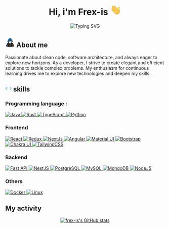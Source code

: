 <h1 align="center">
  Hi, i'm Frex-is
  <img 
    src="./assets/img/hi.gif" 
    alt="animated greeting"
    width="35"
  />
</h1>

<div align="center">
  <img 
    src="https://readme-typing-svg.herokuapp.com?font=Fira+Code&pause=1000&color=D836F7&center=true&vCenter=true&repeat=true&random=false&width=435&lines=Passionate+Fullstack+Developer" 
    alt="Typing SVG" 
  />
</div>

<h2>
  <img
    src="./assets/img/about-me.gif"
    alt=""
    width="30"
  />
  About me
</h2>

<p>
  Passionate about clean code, software architecture, and always eager to explore new horizons. As a developer, I strive to create elegant and efficient solutions to tackle complex problems. My enthusiasm for continuous learning drives me to explore new technologies and deepen my skills.
</p>

<h2>
  <img
    src="./assets/img/skills.gif"
    width="20"
  />
  skills
</h2>

<h3>Programming language :</h3>

<p align="left" >
  <a 
    href="https://www.oracle.com/java/"
    target="_blank" 
    rel="noreferrer"
  >
      <img 
        src="https://raw.githubusercontent.com/danielcranney/readme-generator/main/public/icons/skills/java-colored.svg" 
        width="36" 
        height="36" 
        alt="Java" 
      />
  </a>
  <a 
    href="https://www.rust-lang.org/"
    target="_blank" 
    rel="noreferrer"
  >
      <img 
        src="https://raw.githubusercontent.com/danielcranney/readme-generator/main/public/icons/skills/rust-colored.svg"
        width="36" 
        height="36" 
        alt="Rust" 
      />
  </a>
  <a 
    href="https://www.typescriptlang.org/"
    target="_blank" 
    rel="noreferrer"
  >
    <img 
      src="https://raw.githubusercontent.com/danielcranney/readme-generator/main/public/icons/skills/typescript-colored.svg"
      width="36"
      height="36"
      alt="TypeScript" 
    />
  </a>
  <a 
    href="https://www.python.org/"
    target="_blank" 
    rel="noreferrer"
  >
    <img 
      src="https://raw.githubusercontent.com/danielcranney/readme-generator/main/public/icons/skills/python-colored.svg"
      width="36" 
      height="36" 
      alt="Python" 
    />
  </a>
</p>

<h3>Frontend</h3>

<p align="left">
  <a
    href="https://reactjs.org/"
    target="_blank"
    rel="noreferrer"
  >
    <img
      src="https://raw.githubusercontent.com/danielcranney/readme-generator/main/public/icons/skills/react-colored.svg"
      width="36"
      height="36"
      alt="React"
    />
  </a>
  <a
    href="https://redux.js.org/"
    target="_blank"
    rel="noreferrer"
  >
    <img
      src="https://raw.githubusercontent.com/danielcranney/readme-generator/main/public/icons/skills/redux-colored.svg"
      width="36"
      height="36"
      alt="Redux"
    />
  </a>
  <a
    href="https://nextjs.org/docs"
    target="_blank"
    rel="noreferrer"
  >
    <img
      src="https://raw.githubusercontent.com/danielcranney/readme-generator/main/public/icons/skills/nextjs-colored.svg"
      width="36"
      height="36"
      alt="NextJs"
    />
  </a>
  <a
    href="https://angular.io/"
    target="_blank"
    rel="noreferrer"
  >
    <img
      src="https://raw.githubusercontent.com/danielcranney/readme-generator/main/public/icons/skills/angularjs-colored.svg"
      width="36"
      height="36"
      alt="Angular"
    />
  </a>
  <a
    href="https://mui.com/"
    target="_blank"
    rel="noreferrer"
  >
    <img
      src="https://raw.githubusercontent.com/danielcranney/readme-generator/main/public/icons/skills/materialui-colored.svg"
      width="36"
      height="36"
      alt="Material UI"
    />
  </a>
  <a
    href="https://getbootstrap.com/"
    target="_blank"
    rel="noreferrer"
  >
    <img
      src="https://raw.githubusercontent.com/danielcranney/readme-generator/main/public/icons/skills/bootstrap-colored.svg"
      width="36"
      height="36"
      alt="Bootstrap"
    />
  </a>
  <a
    href="https://chakra-ui.com/"
    target="_blank"
    rel="noreferrer"
  >
    <img
      src="https://raw.githubusercontent.com/danielcranney/readme-generator/main/public/icons/skills/chakra-colored.svg"
      width="36"
      height="36"
      alt="Chakra UI"
    />
  </a>
  <a
    href="https://tailwindcss.com/"
    target="_blank"
    rel="noreferrer"
  >
    <img
      src="https://raw.githubusercontent.com/danielcranney/readme-generator/main/public/icons/skills/tailwindcss-colored.svg"
      width="36"
      height="36"
      alt="TailwindCSS"
    />
  </a>
</p>

<h3>Backend</h3>

<p align="left">
  <a
    href="https://fastapi.tiangolo.com/"
    target="_blank"
    rel="noreferrer"
  >
    <img
      src="https://raw.githubusercontent.com/danielcranney/readme-generator/main/public/icons/skills/fastapi-colored.svg"
      width="36"
      height="36"
      alt="Fast API"
    />
  </a>
  <a
    href="https://docs.nestjs.com/"
    target="_blank"
    rel="noreferrer"
  >
    <img
      src="https://raw.githubusercontent.com/danielcranney/readme-generator/main/public/icons/skills/nestjs-colored.svg"
      width="36"
      height="36"
      alt="NestJS"
    />
  </a>
  <a
    href="https://www.postgresql.org/"
    target="_blank"
    rel="noreferrer"
  >
    <img
      src="https://raw.githubusercontent.com/danielcranney/readme-generator/main/public/icons/skills/postgresql-colored.svg"
      width="36"
      height="36"
      alt="PostgreSQL"
    />
  </a>
  <a
    href="https://www.mysql.com/"
    target="_blank"
    rel="noreferrer"
  >
    <img
      src="https://raw.githubusercontent.com/danielcranney/readme-generator/main/public/icons/skills/mysql-colored.svg"
      width="36"
      height="36"
      alt="MySQL"
    />
  </a>
  <a
    href="https://www.mongodb.com/"
    target="_blank"
    rel="noreferrer"
  >
    <img
      src="https://raw.githubusercontent.com/danielcranney/readme-generator/main/public/icons/skills/mongodb-colored.svg"
      width="36"
      height="36"
      alt="MongoDB"
    />
  </a>
  <a
    href="https://nodejs.org/en/"
    target="_blank"
    rel="noreferrer"
  >
    <img
      src="https://raw.githubusercontent.com/danielcranney/readme-generator/main/public/icons/skills/nodejs-colored.svg"
      width="36"
      height="36"
      alt="NodeJS"
    />
  </a>
</p>

<h3>Others</h3>

<p align="left">
  <a 
    href="https://www.docker.com/"
    target="_blank" 
    rel="noreferrer"
  >
    <img 
      src="https://raw.githubusercontent.com/danielcranney/readme-generator/main/public/icons/skills/docker-colored.svg"
      width="36"
      height="36"
      alt="Docker" 
    />
  </a>
  <a 
    href="https://www.linux.org"
    target="_blank" 
    rel="noreferrer"
  >
    <img 
      src="https://raw.githubusercontent.com/danielcranney/readme-generator/main/public/icons/skills/linux-colored.svg"
      width="36" 
      height="36" 
      alt="Linux" 
    />
  </a>
</p>

<h2>My activity</h2>

<div align="center">
  <a href="http://www.github.com/frex-is">
    <img 
      src="https://github-readme-stats.vercel.app/api?username=frex-is&show_icons=true&hide=&count_private=true&title_color=0891b2&text_color=ffffff&icon_color=0891b2&bg_color=1c1917&hide_border=true&show_icons=true"
      alt="frex-is's GitHub stats" 
    />
  </a>
</div>